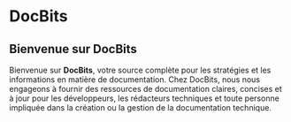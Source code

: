 # DocBits

## Bienvenue sur DocBits

Bienvenue sur **DocBits**, votre source complète pour les stratégies et les informations en matière de documentation. Chez DocBits, nous nous engageons à fournir des ressources de documentation claires, concises et à jour pour les développeurs, les rédacteurs techniques et toute personne impliquée dans la création ou la gestion de la documentation technique.
